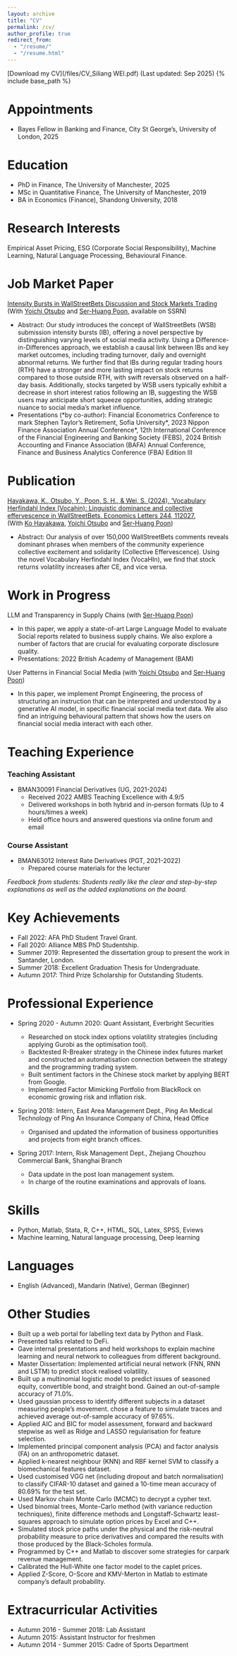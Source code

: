 ```yaml
---
layout: archive
title: "CV"
permalink: /cv/
author_profile: true
redirect_from:
  - "/resume/"
  - "/resume.html"
---
```


[Download my CV](/files/CV_Siliang WEI.pdf) (Last updated: Sep 2025)
{% include base_path %}

Appointments
======
* Bayes Fellow in Banking and Finance, City St George’s, University of London, 2025

Education
======
* PhD in Finance, The University of Manchester, 2025
* MSc in Quantitative Finance, The University of Manchester, 2019
* BA in Economics (Finance), Shandong University, 2018

Research Interests
======
Empirical Asset Pricing, ESG (Corporate Social Responsibility), 
Machine Learning, Natural Language Processing, Behavioural Finance.

Job Market Paper
======
[Intensity Bursts in WallStreetBets Discussion
and Stock Markets Trading ](https://papers.ssrn.com/sol3/papers.cfm?abstract_id=5030887)
(With [Yoichi Otsubo](https://scholar.google.com/citations?user=ravVQhcAAAAJ) 
and [Ser-Huang Poon](https://scholar.google.co.uk/citations?user=cSrJhbIAAAAJ), available on SSRN)
* Abstract: Our study introduces the concept of WallStreetBets (WSB) submission 
  intensity bursts (IB), offering a novel perspective by distinguishing varying 
  levels of social media activity. Using a Difference-in-Differences approach, 
  we establish a causal link between IBs and key market outcomes, including trading 
  turnover, daily and overnight abnormal returns. We further find that IBs during 
  regular trading hours (RTH) have a stronger and more lasting impact on stock 
  returns compared to those outside RTH, with swift reversals observed on a 
  half-day basis. Additionally, stocks targeted by WSB users typically exhibit 
  a decrease in short interest ratios following an IB, suggesting the WSB users 
  may anticipate short squeeze opportunities, adding strategic nuance to social 
  media’s market influence.
* Presentations (\*by co-author): 
  Financial Econometrics Conference to mark Stephen Taylor’s Retirement, 
  Sofia University*, 
  2023 Nippon Finance Association Annual Conference*, 
  12th International Conference of the Financial Engineering and Banking Society (FEBS), 
  2024 British Accounting and Finance Association (BAFA) Annual Conference, 
  Finance and Business Analytics Conference (FBA) Edition III

Publication
======
[Hayakawa, K., Otsubo, Y., Poon, S. H., & Wei, S. (2024), ‘Vocabulary Herfindahl Index (Vocahin): Linguistic dominance and collective effervescence in WallStreetBets, Economics Letters 244, 112027.](https://www.sciencedirect.com/science/article/pii/S0165176524005111)  
(With [Ko Hayakawa](https://www.researchgate.net/profile/Ko_Hayakawa), 
[Yoichi Otsubo](https://scholar.google.com/citations?user=ravVQhcAAAAJ) 
and [Ser-Huang Poon](https://scholar.google.co.uk/citations?user=cSrJhbIAAAAJ))
* Abstract: Our analysis of over 150,000 WallStreetBets comments reveals dominant 
  phrases when members of the community experience collective excitement and 
  solidarity (Collective Effervescence). Using the novel Vocabulary Herfindahl 
  Index (VocaHIn), we find that stock returns volatility increases after CE, 
  and vice versa.

Work in Progress
======
LLM and Transparency in Supply Chains 
(with [Ser-Huang Poon](https://scholar.google.co.uk/citations?user=cSrJhbIAAAAJ))
* In this paper, we apply a state-of-art Large Language Model 
  to evaluate Social reports related to business supply chains. 
  We also explore a number of factors that are crucial for 
  evaluating corporate disclosure quality.
* Presentations: 2022 British Academy of Management (BAM)

User Patterns in Financial Social Media 
(with [Yoichi Otsubo](https://scholar.google.com/citations?user=ravVQhcAAAAJ) and [Ser-Huang Poon](https://scholar.google.co.uk/citations?user=cSrJhbIAAAAJ))
* In this paper, we implement Prompt Engineering, the process 
  of structuring an instruction that can be interpreted and 
  understood by a generative AI model, in specific financial 
  social media text data. We also find an intriguing 
  behavioural pattern that shows how the users on financial 
  social media interact with each other.

Teaching Experience
======
### Teaching Assistant
* BMAN30091 Financial Derivatives (UG, 2021-2024)
  * Received 2022 AMBS Teaching Excellence with 4.9/5
  * Delivered workshops in both hybrid and in-person formats 
    (Up to 4 hours/times a week)
  * Held office hours and answered questions via online forum and email  

### Course Assistant
* BMAN63012 Interest Rate Derivatives (PGT, 2021-2022)
  * Prepared course materials for the lecturer

_Feedback from students: Students really like the clear and 
step-by-step explanations as well as the added explanations 
on the board._

Key Achievements
======
* Fall 2022: AFA PhD Student Travel Grant.
* Fall 2020: Alliance MBS PhD Studentship.
* Summer 2019: Represented the dissertation group to present the work 
  in Santander, London.
* Summer 2018: Excellent Graduation Thesis for Undergraduate.
* Autumn 2017: Third Prize Scholarship for Outstanding Students.

Professional Experience
======
* Spring 2020 - Autumn 2020: Quant Assistant, Everbright Securities
  * Researched on stock index options volatility strategies 
    (including applying Gurobi as the optimisation tool).
  * Backtested R-Breaker strategy in the Chinese index futures 
    market and constructed an automatisation connection between 
    the strategy and the programming trading system.
  * Built sentiment factors in the Chinese stock market by 
    applying BERT from Google.
  * Implemented Factor Mimicking Portfolio from BlackRock on 
    economic growing risk and inflation risk.

* Spring 2018: Intern, East Area Management Dept., Ping An Medical
  Technology of Ping An Insurance Company of China, Head Office
  * Organised and updated the information of business 
    opportunities and projects from eight branch offices.

* Spring 2017: Intern, Risk Management Dept., Zhejiang Chouzhou 
  Commercial Bank, Shanghai Branch
  * Data update in the post loan management system.
  * In charge of the routine examinations and approvals of loans.
  
Skills
======
* Python, Matlab, Stata, R, C++, HTML, SQL, Latex, SPSS, Eviews
* Machine learning, Natural language processing, Deep learning

Languages
======
* English (Advanced), Mandarin (Native), German (Beginner)

Other Studies
======
* Built up a web portal for labelling text data by Python and Flask.
* Presented talks related to DeFi.
* Gave internal presentations and held workshops to explain machine learning and neural network to colleagues from different background.
* Master Dissertation: Implemented artificial neural network (FNN, RNN and LSTM) to predict stock realised volatility.
* Built up a multinomial logistic model to predict issues of 
  seasoned equity, convertible bond, and straight bond. Gained an out-of-sample accuracy of 71.0%.
* Used gaussian process to identify different subjects in a dataset measuring people’s movement. chose a feature to simulate traces and achieved average out-of-sample accuracy of 97.65%.
* Applied AIC and BIC for model assessment, forward and backward stepwise as well as Ridge and LASSO regularisation for feature selection.
* Implemented principal component analysis (PCA) and factor analysis (FA) on an anthropometric dataset.
* Applied k-nearest neighbour (KNN) and RBF kernel SVM to classify a biomechanical features dataset.
* Used customised VGG net (including dropout and batch normalisation) to classify CIFAR-10 dataset and gained a 10-time mean accuracy of 80.69% for the test set.
* Used Markov chain Monte Carlo (MCMC) to decrypt a cypher text.
* Used binomial trees, Monte-Carlo method (with variance reduction techniques), finite difference methods and Longstaff-Schwartz least-squares approach to simulate option prices by Excel and C++.
* Simulated stock price paths under the physical and the risk-neutral probability measure to price derivatives and compared the results with those produced by the Black-Scholes formula.
* Programmed by C++ and Matlab to discover some strategies for carpark revenue management.
* Calibrated the Hull-White one factor model to the caplet prices.
* Applied Z-Score, O-Score and KMV-Merton in Matlab to estimate company’s default probability.

Extracurricular Activities
======
* Autumn 2016 - Summer 2018: Lab Assistant
* Autumn 2015: Assistant Instructor for freshmen
* Autumn 2014 - Summer 2015: Cadre of Sports Department
